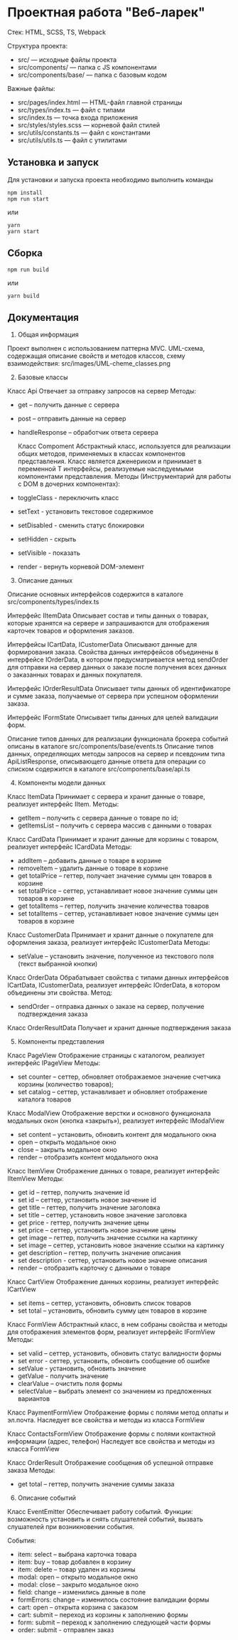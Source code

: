 # Проектная работа "Веб-ларек"

Стек: HTML, SCSS, TS, Webpack

Структура проекта:
- src/ — исходные файлы проекта
- src/components/ — папка с JS компонентами
- src/components/base/ — папка с базовым кодом

Важные файлы:
- src/pages/index.html — HTML-файл главной страницы
- src/types/index.ts — файл с типами
- src/index.ts — точка входа приложения
- src/styles/styles.scss — корневой файл стилей
- src/utils/constants.ts — файл с константами
- src/utils/utils.ts — файл с утилитами

## Установка и запуск
Для установки и запуска проекта необходимо выполнить команды

```
npm install
npm run start
```

или

```
yarn
yarn start
```
## Сборка

```
npm run build
```

или

```
yarn build
```

## Документация

1.	Общая информация

Проект выполнен с использованием паттерна MVC.
UML-схема, содержащая описание свойств и методов классов, схему взаимодействия: src/images/UML-cheme_classes.png


2.	Базовые классы

  Класс Api
Отвечает за отправку запросов на сервер
Методы:
- get – получить данные с сервера
- post – отправить данные на сервер
- handleResponse – обработчик ответа сервера

  Класс Compoment<T> 
Абстрактный класс, используется для реализации общих методов, применяемых в классах компонентов представления. Класс является дженериком и принимает в переменной T интерфейсы, реализуемые наследуемыми компонентами представления.
Методы (Инструментарий для работы с DOM в дочерних компонентах):
- toggleClass - переключить класс 
- setText - установить текстовое содержимое
- setDisabled - сменить статус блокировки
- setHidden - скрыть
- setVisible - показать
- render - вернуть корневой DOM-элемент


3.	Описание данных

Описание основных интерфейсов содержится в каталоге src/components/types/index.ts

Интерфейс IItemData 
Описывает состав и типы данных о товарах, которые хранятся на сервере и запрашиваются для отображения карточек товаров и оформления заказов.

Интерфейсы ICartData, ICustomerData 
Описывают данные для формирования заказа. Свойства данных интерфейсов объединены в интерфейсе IOrderData, в котором предусматривается метод sendOrder для отправки на сервер данных о заказе после получения всех данных о заказанных товарах и данных покупателя.

Интерфейс IOrderResultData 
Описывает типы данных об идентификаторе и сумме заказа, получаемые от сервера при успешном оформлении заказа. 

Интерфейс IFormState 
Описывает типы данных для целей валидации форм. 

Описание типов данных для реализации функционала брокера событий описаны в каталоге src/components/base/events.ts
Описание типов данных, определяющих методы запросов на сервер и псевдоним типа ApiListResponse, описывающего данные ответа для операции со списком содержится в каталоге src/components/base/api.ts


4.	Компоненты модели данных

Класс ItemData
Принимает с сервера и хранит данные о товаре, реализует интерфейс IItem.
Методы: 
- getItem – получить с сервера данные о товаре по id;
- getItemsList – получить с сервера массив с данными о товарах

Класс CardData 
Принимает и хранит данные для корзины с товаром, реализует интерфейс ICardData
Методы:
- addItem – добавить данные о товаре в корзине
- removeItem – удалить данные о товаре в корзине
- get totalPrice – геттер, получает значение суммы цен товаров в корзине
- set totalPrice – сеттер, устанавливает новое значение суммы цен товаров в корзине
- get totalItems – геттер, получить значение количества товаров
- set totalItems – сеттер, устанавливает новое значение суммы цен товаров в корзине

Класс CustomerData 
Принимает и хранит данные о покупателе для оформления заказа, реализует интерфейс ICustomerData
Методы:
- setValue – установить значение, полученное из текстового поля (текст выбранной кнопки)

Класс OrderData
Обрабатывает свойства с типами данных интерфейсов ICartData, ICustomerData, реализует интерфейс IOrderData, в котором объединены эти свойства. 
Метод:
- sendOrder – отправка данных о заказе на сервер, получение подтверждения заказа

Класс OrderResultData
Получает и хранит данные подтверждения заказа


5.	Компоненты представления 

Класс PageView
Отображение страницы с каталогом, реализует интерфейс IPageView
Методы:
- set counter – сеттер, обновляет отображаемое значение счетчика корзины (количество товаров);
- set catalog – сеттер, устанавливает и обновляет отображение каталога товаров

Класс ModalView
Отображение верстки и основного функционала модальных окон (кнопка «закрыть»), реализует интерфейс IModalView
- set content – установить, обновить контент для модального окна
- open – открыть модальное окно
- close – закрыть модальное окно
- render – отобразить контент модального окна

Класс ItemView
Отображение данных о товаре, реализует интерфейс IItemView
Методы:
- get id – геттер, получить значение id
- set id – сеттер, установить новое значение id
- get title – геттер, получить значение заголовка
- set title – сеттер, установить новое значение заголовка
- get price - геттер, получить значение цены
- set price – сеттер, установить новое значение цены
- get image – геттер, получить значение ссылки на картинку
- set image – сеттер, установить новое значение ссылки на картинку
- get description – геттер, получить значение описания
- set description - сеттер, установить новое значение описания
- render – отобразить карточку с данными о товаре

Класс CartView
Отображение данных корзины, реализует интерфейс ICartView
- set items – сеттер, установить, обновить список товаров
- set total – установить, обновить сумму цен товаров в корзине

Класс FormView
Абстрактный класс, в нем собраны свойства и методы для отображения элементов форм, реализует интерфейс IFormView
Методы:
- set valid – сеттер, установить, обновить статус валидности формы
- set error - сеттер, установить, обновить сообщение об ошибке
- setValue - установить, обновить значение 
- getValue - получить значение 
- clearValue – очистить поля формы
- selectValue – выбрать элемент со значением из предложенных вариантов

Класс PaymentFormView
Отображение формы с полями метод оплаты и эл.почта. 
Наследует все свойства и методы из класса FormView

Класс ContactsFormView
Отображение формы с полями контактной информации (адрес, телефон)
Наследует все свойства и методы из класса FormView

Класс OrderResult
Отображение сообщения об успешной отправке заказа
Методы:
- get total – геттер, получить значение суммы заказа


6.	Описание событий

Класс EventEmitter 
Обеспечивает работу событий. 
Функции: возможность установить и снять слушателей событий, вызвать слушателей при возникновении события.

События:
- item: select – выбрана карточка товара
- item: buy – товар добавлен в корзину
- item: delete – товар удален из корзины
- modal: open – открыто модальное окно
- modal: close – закрыто модальное окно
- field: change – изменились данные в поле
- formErrors: change – изменилось состояние валидации формы
- cart: open – открыта корзина с заказом
- cart: submit – переход из корзины к заполнению формы
- form: submit – переход к заполнению следующей части формы
- order: submit  - отправлен заказ
